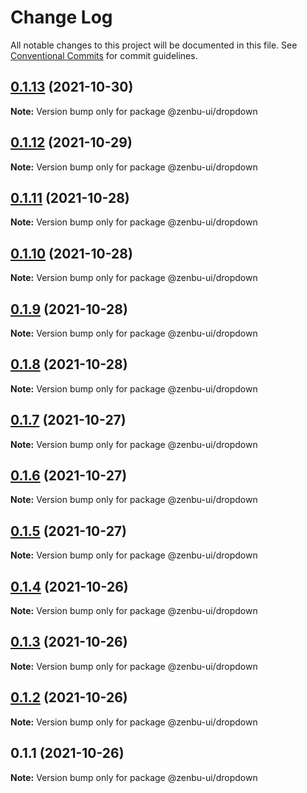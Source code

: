 # Change Log

All notable changes to this project will be documented in this file.
See [Conventional Commits](https://conventionalcommits.org) for commit guidelines.

## [0.1.13](https://github.com/KodepandaID/zenbu-ui/compare/@zenbu-ui/dropdown@0.1.12...@zenbu-ui/dropdown@0.1.13) (2021-10-30)

**Note:** Version bump only for package @zenbu-ui/dropdown





## [0.1.12](https://github.com/KodepandaID/zenbu-ui/compare/@zenbu-ui/dropdown@0.1.11...@zenbu-ui/dropdown@0.1.12) (2021-10-29)

**Note:** Version bump only for package @zenbu-ui/dropdown





## [0.1.11](https://github.com/KodepandaID/zenbu-ui/compare/@zenbu-ui/dropdown@0.1.10...@zenbu-ui/dropdown@0.1.11) (2021-10-28)

**Note:** Version bump only for package @zenbu-ui/dropdown





## [0.1.10](https://github.com/KodepandaID/zenbu-ui/compare/@zenbu-ui/dropdown@0.1.9...@zenbu-ui/dropdown@0.1.10) (2021-10-28)

**Note:** Version bump only for package @zenbu-ui/dropdown





## [0.1.9](https://github.com/KodepandaID/zenbu-ui/compare/@zenbu-ui/dropdown@0.1.8...@zenbu-ui/dropdown@0.1.9) (2021-10-28)

**Note:** Version bump only for package @zenbu-ui/dropdown





## [0.1.8](https://github.com/KodepandaID/zenbu-ui/compare/@zenbu-ui/dropdown@0.1.7...@zenbu-ui/dropdown@0.1.8) (2021-10-28)

**Note:** Version bump only for package @zenbu-ui/dropdown





## [0.1.7](https://github.com/KodepandaID/zenbu-ui/compare/@zenbu-ui/dropdown@0.1.6...@zenbu-ui/dropdown@0.1.7) (2021-10-27)

**Note:** Version bump only for package @zenbu-ui/dropdown





## [0.1.6](https://github.com/KodepandaID/zenbu-ui/compare/@zenbu-ui/dropdown@0.1.5...@zenbu-ui/dropdown@0.1.6) (2021-10-27)

**Note:** Version bump only for package @zenbu-ui/dropdown





## [0.1.5](https://github.com/KodepandaID/zenbu-ui/compare/@zenbu-ui/dropdown@0.1.4...@zenbu-ui/dropdown@0.1.5) (2021-10-27)

**Note:** Version bump only for package @zenbu-ui/dropdown





## [0.1.4](https://github.com/KodepandaID/zenbu-ui/compare/@zenbu-ui/dropdown@0.1.3...@zenbu-ui/dropdown@0.1.4) (2021-10-26)

**Note:** Version bump only for package @zenbu-ui/dropdown





## [0.1.3](https://github.com/KodepandaID/zenbu-ui/compare/@zenbu-ui/dropdown@0.1.2...@zenbu-ui/dropdown@0.1.3) (2021-10-26)

**Note:** Version bump only for package @zenbu-ui/dropdown





## [0.1.2](https://github.com/KodepandaID/zenbu-ui/compare/@zenbu-ui/dropdown@0.1.1...@zenbu-ui/dropdown@0.1.2) (2021-10-26)

**Note:** Version bump only for package @zenbu-ui/dropdown





## 0.1.1 (2021-10-26)

**Note:** Version bump only for package @zenbu-ui/dropdown
